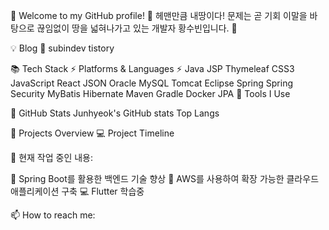 🚀 Welcome to my GitHub profile! 🚀
헤맨만큼 내땅이다! 문제는 곧 기회
이말을 바탕으로 끊임없이 땅을 넓혀나가고 있는 개발자 황수빈입니다. 🌟

💡 Blog
📖 subindev tistory

📚 Tech Stack
⚡ Platforms & Languages ⚡
Java JSP Thymeleaf CSS3 JavaScript React JSON Oracle MySQL Tomcat Eclipse Spring Spring Security MyBatis Hibernate Maven Gradle Docker JPA
🔨 Tools I Use
   
🌟 GitHub Stats
Junhyeok's GitHub stats Top Langs

📅 Projects Overview
💻 Project Timeline

🎯 현재 작업 중인 내용:

🌱 Spring Boot를 활용한 백엔드 기술 향상
🚀 AWS를 사용하여 확장 가능한 클라우드 애플리케이션 구축
💻 Flutter 학습중

📫 How to reach me:


